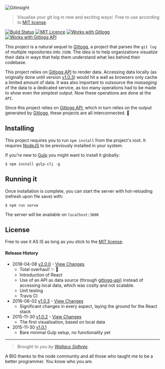 ![Gitinsight](https://github.com/dreamyguy/gitinsight/blob/react/src/base/img/do-not-compile/gitinsight-icon-github.png "Visualise your git log in new and exciting ways")

> Visualise your git log in new and exciting ways!. Free to use according to [MIT license](LICENSE).

[![Build Status](https://travis-ci.org/dreamyguy/gitinsight.svg?branch=master)](https://travis-ci.org/dreamyguy/gitinsight) [![MIT Licence](https://img.shields.io/badge/license-MIT-blue.svg)](https://github.com/dreamyguy/gitinsight/blob/master/LICENSE) [![Works with Gitlogg](https://img.shields.io/badge/works_with-gitlogg-89336e.svg)](https://github.com/dreamyguy/gitlogg) [![Works with Gitlogg API](https://img.shields.io/badge/works_with-gitlogg--api-89336e.svg)](https://github.com/dreamyguy/gitlogg-api)

This project is a natural sequel to [Gitlogg][6], a project that parses the `git log` of multiple repositories into `JSON`. The idea is to help organizations visualize their data in ways that help them understand what lies behind their codebase.

This project relies on [Gitlogg API][7] to render data. Accessing data locally (as originally done until version [v1.0.3](https://github.com/dreamyguy/gitinsight/tree/v1.0.3)) would hit a wall as browsers only cache a limited amount of data. It was also important to outsource the _massaging_ of the data to a dedicated service, as too many operations had to be made to show even the simplest output. Now these operations are done at the `API`.

Since this project relies on [Gitlogg API][7], which in turn relies on the output generated by [Gitlogg][6], these projects are all interconnected. :revolving_hearts:

## Installing

This project requires you to run `npm install` from the project's root. It requires [NodeJS][4] to be previously installed in your system.

If you're new to [Gulp][2] you might want to install it globally:

```shell
$ npm install gulp-cli -g
```

## Running it

Once installation is complete, you can start the server with hot-reloading (refresh upon file save) with:

```shell
$ npm run serve
```

The server will be available on `localhost:3000`

## License

Free to use it AS IS as long as you stick to the [MIT license](LICENSE).

#### Release History

* 2018-04-08   [v2.0.0](https://github.com/dreamyguy/gitinsight/tree/v2.0.0) - [View Changes](https://github.com/dreamyguy/gitinsight/tree/v1.0.3...v2.0.0)
  * Total overhaul! :sparkles: :tada:
  * Introduction of React
  * Use of an API as data source (through [gitlogg-api](https://github.com/dreamyguy/gitlogg-api)) instead of accessing local data, which was costly and not scalable.
  * Unit testing
  * Travis CI
* 2016-06-02   [v1.0.3](https://github.com/dreamyguy/gitinsight/tree/v1.0.3) - [View Changes](https://github.com/dreamyguy/gitinsight/tree/v1.0.2...v1.0.3)
  * Significant changes in every aspect, laying the ground for the React stack
* 2015-11-30   [v1.0.2](https://github.com/dreamyguy/gitinsight/tree/gitinsight-1.0.2) - [View Changes](https://github.com/dreamyguy/gitinsight/tree/v1.0.1...v1.0.2)
  * The first visualisation, based on local data
* 2015-11-30   [v1.0.1](https://github.com/dreamyguy/gitinsight/tree/gitinsight-1.0.1)
  * Bare minimal Gulp setup, no functionality yet

-------------

> _Brought to you by [Wallace Sidhrée][1]._

A BIG thanks to the node community and all those who taught me to be a better programmer. You know who you are.

  [1]: http://sidhree.com
  [2]: http://gulpjs.com/
  [4]: http://nodejs.org/
  [6]: https://github.com/dreamyguy/gitlogg
  [7]: https://github.com/dreamyguy/gitlogg-api
